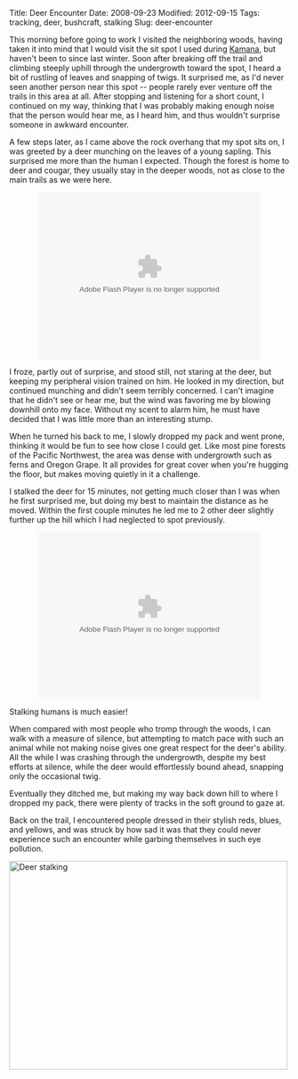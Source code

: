 Title: Deer Encounter
Date: 2008-09-23
Modified: 2012-09-15
Tags: tracking, deer, bushcraft, stalking
Slug: deer-encounter

This morning before going to work I visited the neighboring woods, having taken it into mind that I would visit the sit spot I used during <a href="http://pig-monkey.com/2007/04/01/kamana-one/">Kamana</a>, but haven't been to since last winter. Soon after breaking off the trail and climbing steeply uphill through the undergrowth toward the spot, I heard a bit of rustling of leaves and snapping of twigs. It surprised me, as I'd never seen another person near this spot -- people rarely ever venture off the trails in this area at all. After stopping and listening for a short count, I continued on my way, thinking that I was probably making enough noise that the person would hear me, as I heard him, and thus wouldn't surprise someone in awkward encounter.

A few steps later, as I came above the rock overhang that my spot sits on, I was greeted by a deer munching on the leaves of a young sapling. This surprised me more than the human I expected. Though the forest is home to deer and cougar, they usually stay in the deeper woods, not as close to the main trails as we were here.

<!--more-->

<object style="margin: 0 auto; display: block;" type="application/x-shockwave-flash" width="400" height="300" data="http://www.flickr.com/apps/video/stewart.swf?v=60247" classid="clsid:D27CDB6E-AE6D-11cf-96B8-444553540000"> <param name="flashvars" value="intl_lang=en-us&amp;photo_secret=4b202bf2a8&amp;photo_id=2883805580"></param> <param name="movie" value="http://www.flickr.com/apps/video/stewart.swf?v=60247"></param> <param name="bgcolor" value="#000000"></param> <param name="allowFullScreen" value="true"></param><embed type="application/x-shockwave-flash" src="http://www.flickr.com/apps/video/stewart.swf?v=60247" bgcolor="#000000" allowfullscreen="true" flashvars="intl_lang=en-us&amp;photo_secret=4b202bf2a8&amp;photo_id=2883805580" height="300" width="400"></embed></object>

I froze, partly out of surprise, and stood still, not staring at the deer, but keeping my peripheral vision trained on him. He looked in my direction, but continued munching and didn't seem terribly concerned. I can't imagine that he didn't see or hear me, but the wind was favoring me by blowing downhill onto my face. Without my scent to alarm him, he must have decided that I was little more than an interesting stump.

When he turned his back to me, I slowly dropped my pack and went prone, thinking it would be fun to see how close I could get. Like most pine forests of the Pacific Northwest, the area was dense with undergrowth such as ferns and Oregon Grape. It all provides for great cover when you're hugging the floor, but makes moving quietly in it a challenge.

I stalked the deer for 15 minutes, not getting much closer than I was when he first surprised me, but doing my best to maintain the distance as he moved. Within the first couple minutes he led me to 2 other deer slightly further up the hill which I had neglected to spot previously.

<object style="margin: 0 auto; display: block;" type="application/x-shockwave-flash" width="400" height="300" data="http://www.flickr.com/apps/video/stewart.swf?v=60247" classid="clsid:D27CDB6E-AE6D-11cf-96B8-444553540000"> <param name="flashvars" value="intl_lang=en-us&amp;photo_secret=0b7dcabb0d&amp;photo_id=2883860908"></param> <param name="movie" value="http://www.flickr.com/apps/video/stewart.swf?v=60247"></param> <param name="bgcolor" value="#000000"></param> <param name="allowFullScreen" value="true"></param><embed type="application/x-shockwave-flash" src="http://www.flickr.com/apps/video/stewart.swf?v=60247" bgcolor="#000000" allowfullscreen="true" flashvars="intl_lang=en-us&amp;photo_secret=0b7dcabb0d&amp;photo_id=2883860908" height="300" width="400"></embed></object>

Stalking humans is much easier!

When compared with most people who tromp through the woods, I can walk with a measure of silence, but attempting to match pace with such an animal while not making noise gives one great respect for the deer's ability. All the while I was crashing through the undergrowth, despite my best efforts at silence, while the deer would effortlessly bound ahead, snapping only the occasional twig.

Eventually they ditched me, but making my way back down hill to where I dropped my pack, there were plenty of tracks in the soft ground to gaze at.

Back on the trail, I encountered people dressed in their stylish reds, blues, and yellows, and was struck by how sad it was that they could never experience such an encounter while garbing themselves in such eye pollution.

<a href="http://www.flickr.com/photos/pigmonkey/2883171399/" title="Deer stalking by Pig Monkey, on Flickr"><img src="http://farm4.static.flickr.com/3244/2883171399_3a4aab478c.jpg" width="500" height="375" alt="Deer stalking" /></a>
